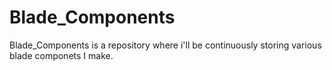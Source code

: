 # Blade_Components
Blade_Components is a repository where i'll be continuously storing various blade componets I make. 
